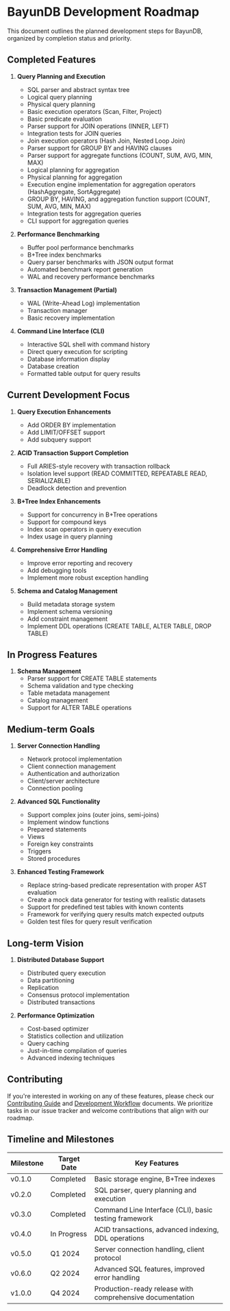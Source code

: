 # BayunDB Development Roadmap

This document outlines the planned development steps for BayunDB, organized by completion status and priority.

## Completed Features

1. **Query Planning and Execution**
   - SQL parser and abstract syntax tree
   - Logical query planning
   - Physical query planning
   - Basic execution operators (Scan, Filter, Project)
   - Basic predicate evaluation
   - Parser support for JOIN operations (INNER, LEFT)
   - Integration tests for JOIN queries
   - Join execution operators (Hash Join, Nested Loop Join)
   - Parser support for GROUP BY and HAVING clauses
   - Parser support for aggregate functions (COUNT, SUM, AVG, MIN, MAX)
   - Logical planning for aggregation
   - Physical planning for aggregation
   - Execution engine implementation for aggregation operators (HashAggregate, SortAggregate)
   - GROUP BY, HAVING, and aggregation function support (COUNT, SUM, AVG, MIN, MAX)
   - Integration tests for aggregation queries
   - CLI support for aggregation queries

2. **Performance Benchmarking**
   - Buffer pool performance benchmarks
   - B+Tree index benchmarks
   - Query parser benchmarks with JSON output format
   - Automated benchmark report generation
   - WAL and recovery performance benchmarks

3. **Transaction Management (Partial)**
   - WAL (Write-Ahead Log) implementation
   - Transaction manager
   - Basic recovery implementation

4. **Command Line Interface (CLI)**
   - Interactive SQL shell with command history
   - Direct query execution for scripting
   - Database information display
   - Database creation
   - Formatted table output for query results

## Current Development Focus

1. **Query Execution Enhancements**
   - Add ORDER BY implementation
   - Add LIMIT/OFFSET support
   - Add subquery support

2. **ACID Transaction Support Completion**
   - Full ARIES-style recovery with transaction rollback
   - Isolation level support (READ COMMITTED, REPEATABLE READ, SERIALIZABLE)
   - Deadlock detection and prevention

3. **B+Tree Index Enhancements**
   - Support for concurrency in B+Tree operations
   - Support for compound keys
   - Index scan operators in query execution
   - Index usage in query planning

4. **Comprehensive Error Handling**
   - Improve error reporting and recovery
   - Add debugging tools
   - Implement more robust exception handling

5. **Schema and Catalog Management**
   - Build metadata storage system
   - Implement schema versioning
   - Add constraint management
   - Implement DDL operations (CREATE TABLE, ALTER TABLE, DROP TABLE)

## In Progress Features

1. **Schema Management**
   - Parser support for CREATE TABLE statements
   - Schema validation and type checking
   - Table metadata management
   - Catalog management
   - Support for ALTER TABLE operations

## Medium-term Goals

1. **Server Connection Handling**
   - Network protocol implementation
   - Client connection management
   - Authentication and authorization
   - Client/server architecture
   - Connection pooling

2. **Advanced SQL Functionality**
   - Support complex joins (outer joins, semi-joins)
   - Implement window functions
   - Prepared statements
   - Views
   - Foreign key constraints
   - Triggers
   - Stored procedures

3. **Enhanced Testing Framework**
   - Replace string-based predicate representation with proper AST evaluation
   - Create a mock data generator for testing with realistic datasets
   - Support for predefined test tables with known contents
   - Framework for verifying query results match expected outputs
   - Golden test files for query result verification

## Long-term Vision

1. **Distributed Database Support**
   - Distributed query execution
   - Data partitioning
   - Replication
   - Consensus protocol implementation
   - Distributed transactions

2. **Performance Optimization**
   - Cost-based optimizer
   - Statistics collection and utilization
   - Query caching
   - Just-in-time compilation of queries
   - Advanced indexing techniques

## Contributing

If you're interested in working on any of these features, please check our [Contributing Guide](../contributing/contributing.md) and [Development Workflow](../development/workflow.md) documents. We prioritize tasks in our issue tracker and welcome contributions that align with our roadmap.

## Timeline and Milestones

| Milestone | Target Date | Key Features |
|-----------|-------------|--------------|
| v0.1.0    | Completed   | Basic storage engine, B+Tree indexes |
| v0.2.0    | Completed   | SQL parser, query planning and execution |
| v0.3.0    | Completed   | Command Line Interface (CLI), basic testing framework |
| v0.4.0    | In Progress | ACID transactions, advanced indexing, DDL operations |
| v0.5.0    | Q1 2024     | Server connection handling, client protocol |
| v0.6.0    | Q2 2024     | Advanced SQL features, improved error handling |
| v1.0.0    | Q4 2024     | Production-ready release with comprehensive documentation | 